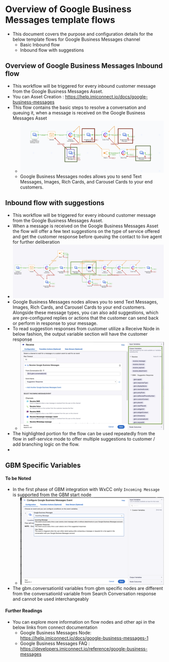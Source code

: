 # Overview of Google Business Messages template flows

- This document covers the purpose and configuration details for the below template flows for Google Business Messages channel
  - Basic Inbound flow
  - Inbound flow with suggestions

## Overview of Google Business Messages Inbound flow

- This workflow will be triggered for every inbound customer message from the Google Business Messages Asset.
- You can Asset Creation : https://help.imiconnect.io/docs/google-business-messages
- This flow contains the basic steps to resolve a conversation and queuing it, when a message is received on the Google Business Messages Asset 
  - ![GBMInboundFlow](../../../images/GBMInboundFlow.jpeg)
  - Google Business Messages nodes allows you to send Text Messages, Images, Rich Cards, and Carousel Cards to your end customers.
## Inbound flow with suggestions

- This workflow will be triggered for every inbound customer message from the Google Business Messages Asset.
- When a message is received on the Google Business Messages Asset the flow will offer a few text suggestions on the type of service offered and get the customer response before queuing the contact to live agent for further deliberation
- ![SuggestionFlow](../../../images/SuggestionFlow.jpeg)
- Google Business Messages nodes allows you to send Text Messages, Images, Rich Cards, and Carousel Cards to your end customers. Alongside these message types, you can also add suggestions, which are pre-configured replies or actions that the customer can send back or perform in response to your message.
- To read suggestion responses from customer utilize a Receive Node in below fashion, the output variable section will have the customer response
    - ![GBMReceiveNode](../../../images/GBMReceiveNode.jpeg)
- The highlighted portion for the flow can be used repeatedly from the flow in self-service mode to offer multiple suggestions to customer / add branching logic on the flow.
- 
## GBM Specific Variables


#### To be Noted 
- In the first phase of GBM integration with WxCC only `Incoming Message` is supported from the GBM start node 
  - ![GBMStartNode](../../../images/GBMStartNode.png)
- The gbm.conversationId variables from gbm specific nodes are different from the conversationId variable from Search Conversation response and cannot be used interchangeably

#### Further Readings
- You can explore more information on flow nodes and other api in the below links from connect documentation
  - Google Business Messages Node: https://help.imiconnect.io/docs/google-business-messages-1
  - Google Business Messages FAQ : https://developers.imiconnect.io/reference/google-business-messages